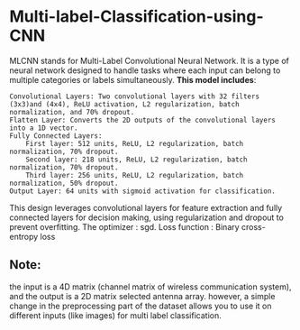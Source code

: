 # Multi-label-Classification-using-CNN
MLCNN stands for Multi-Label Convolutional Neural Network. It is a type of neural network designed to handle tasks where each input can belong to multiple categories or labels simultaneously. **This model includes**:

    Convolutional Layers: Two convolutional layers with 32 filters (3x3)and (4x4), ReLU activation, L2 regularization, batch normalization, and 70% dropout.
    Flatten Layer: Converts the 2D outputs of the convolutional layers into a 1D vector.
    Fully Connected Layers:
        First layer: 512 units, ReLU, L2 regularization, batch normalization, 70% dropout.
        Second layer: 218 units, ReLU, L2 regularization, batch normalization, 70% dropout.
        Third layer: 256 units, ReLU, L2 regularization, batch normalization, 50% dropout.
    Output Layer: 64 units with sigmoid activation for classification.

This design leverages convolutional layers for feature extraction and fully connected layers for decision making, using regularization and dropout to prevent overfitting.
The optimizer : sgd.
Loss function : Binary cross-entropy loss

## Note:
the input is a 4D matrix (channel matrix of  wireless communication system), and the output is a 2D matrix selected antenna array.
however, a simple change in the preprocessing part of the dataset allows you to use it on different inputs (like images) for multi label classification.
